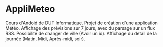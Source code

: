 # AppliMeteo

Cours d'Andoid de DUT Informatique. Projet de création d'une application Météo. Affichage des prévisions sur 7 jours, avec du parsage sur un flux RSS. Possibilité de changer de ville (Avoir un id). Affichage du detail de la journée (Matin, Midi, Après-midi, soir).
